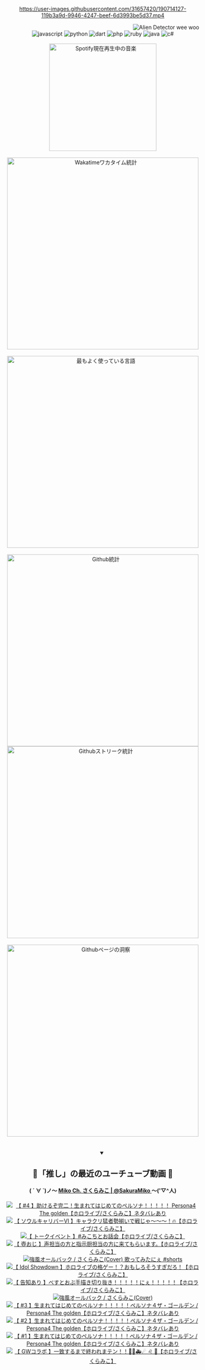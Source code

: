 <!-- START: HERO IMAGE GIF ////////// ////////// ////////// -->
<!-- <img src="@/../assets/img/gaming/ghost-of-tsushima.gif" width="100%"  alt="nellyXinwei's Hero Gif Image"/> -->
<!-- END: HERO IMAGE GIF ////////// ////////// ////////// -->

<div align="center" >  
  
<!-- START:ワンピース 第1015話「ルフィはRED ROCを使う」 -->
<https://user-images.githubusercontent.com/31657420/190714127-119b3a9d-9946-4247-beef-6d3993be5d37.mp4>
<!-- END:ワンピース 第1015話「ルフィはRED ROCを使う」 -->

<!-- START:VISITOR COUNTER -->
<div width="100%" align="right">
<img src="https://komarev.com/ghpvc/?username=nellyXinwei&label=🛸&color=grey&style=for-the-badge&labelcolor=ffffff" alt="Alien Detector wee woo"/>
</div>
<!-- END:VISITOR COUNTER -->

<!-- START: PROGRAMMING LANGUAGES -->
<!-- 色彩 Color Scheme:
#961E3A, #8A0D42, #5A0640, #4F265E, #2B355A, #3E759B, #CC4246,
#BB2649, #AD1052, #700750, #633075, #364270, #4E92C2, #FF5357
Sauce: https://www.webcreatorbox.com/inspiration/pantone-2023
-->

<img src="https://img.shields.io/badge/javascript%20-%23BB2649.svg?&style=for-the-badge&logo=javascript&logoColor=white&labelColor=961E3A" alt="javascript"/>
<img src="https://img.shields.io/badge/python%20-%23AD1052.svg?&style=for-the-badge&logo=python&logoColor=white&labelColor=8A0D42" alt="python" />
<img src="https://img.shields.io/badge/dart%20-%23700750.svg?&style=for-the-badge&logo=dart&logoColor=white&labelColor=5A0640" alt="dart"/>
<img src="https://img.shields.io/badge/php%20-%23633075.svg?&style=for-the-badge&logo=php&logoColor=white&labelColor=4F265E" alt="php"/>
<img src="https://img.shields.io/badge/ruby%20-%23364270.svg?&style=for-the-badge&logo=ruby&logoColor=white&labelColor=2B355A" alt="ruby"/>
<img src="https://img.shields.io/badge/java%20-%234E92C2.svg?&style=for-the-badge&logo=openjdk&logoColor=white&labelColor=3E759B" alt="java"/>
<img src="https://img.shields.io/badge/c%23-%23FF5357.svg?style=for-the-badge&logo=c-sharp&logoColor=white&labelColor=CC4246" alt="c#"/>  
<!-- END: PROGRAMMING LANGUAGES -->

<br>
<br>

<!-- START: MUSIC STATUS -->
  <!-- <a href="https://newojima-gsrs-20220114.vercel.app/api/now-playing?open">
    <img src="https://newojima-gsrs-20220114.vercel.app/api/now-playing" alt="Spotify現在再生中の音楽">
  </a> -->
  <img src="https://newojima-grss-20230114.vercel.app/api/spotify?border_color=transparent" alt="Spotify現在再生中の音楽" width="280px">
<!-- END: MUSIC STATUS -->

<br>
<br>

<!-- START: GITHUB STATUS -->
<!-- 色彩 Color Scheme:  #BB2649, #AD1052, #700750, #633075 -->
<img align="center" src="https://newojima-grs-20230109.vercel.app/api/wakatime?username=newojima&layout=compact&langs_count=10&locale=ja&hide_title=false&title_color=fff&hide_border=true&text_color=fff&bg_color=BB2649,BB2649,633075,633075&hide=other,css,html,bash,xml,git%20config,makefile,properties,yaml,markdown,text,json,jsx" alt="Wakatimeワカタイム統計" width="500px"/>

<br>
<br>

<!-- 色彩 Color Scheme:  #633075, #364270, #4E92C2 -->
  <img align="center" src="https://newojima-grs-20230109.vercel.app/api/top-langs?username=newojima&layout=compact&text_color=fff&icon_color=fff&hide_border=true&&locale=ja&hide_title=false&title_color=fff&include_all_commits=true&card_width=445&langs_count=11&hide=c%23,powershell,shaderlab,hlsl,makefile,jupyter%20notebook,python,html,css,shell,batchfile,less,liquid,hack,scss&bg_color=4F265E,633075,4E92C2" alt="最もよく使っている言語" width="500px"/>

<br>
<br>

<!-- 色彩 Color Scheme:  #4E92C2, #FF5357 -->
  <img align="center" src="https://newojima-grs-20230109.vercel.app/api?username=newojima&rank_icon=github&show_icons=true&&locale=ja&title_color=fff&text_color=fff&icon_color=fff&hide_border=true&hide_title=false&count_private=true&include_all_commits=true&card_width=495&disable_animations=true&bg_color=4E92C2,4E92C2,FF5357" alt="Github統計" width="500px"/>

<br>

<img align="center" src="https://streak-stats.demolab.com?user=newojima&theme=dark&hide_border=true&locale=ja&ring=BB2649&stroke=222222&background=151515&sideLabels=BB2649&currStreakLabel=ffffff&border=BB2649&fire=FF5357&currStreakNum=ffffff&sideNums=FF5357&dates=ffffff" alt="Githubストリーク統計" width="500px"/>

<br>
<br>

  <img align="center" width="500px" src="@/../assets/img/page-insights.svg" alt="Githubページの洞察"/>
  
</div>
<!-- END: GITHUB STATUS -->

<br>
<br>

<div align="center">
<details open>
  <summary>

  </summary>

  <h2 align="center">🌸「推し」の最近のユーチューブ動画 🌸</h2>
  <h4>
  ( ´ ∀ `)ノ～ 
  <a href="https://www.youtube.com/@SakuraMiko">Miko Ch. さくらみこ | @SakuraMiko
  </a>
   ～('▽^人)
  </h4>

  <!-- BEGIN YOUTUBE-CARDS -->
<a href="https://www.youtube.com/watch?v=kGbv5-y676A"><img src="https://ytcards.demolab.com/?id=kGbv5-y676A&title=%E3%80%90+%234+%E3%80%91%E5%8A%A9%E3%81%91%E3%82%8B%E3%81%9E%E5%AE%8C%E4%BA%8C%EF%BC%81%E7%94%9F%E3%81%BE%E3%82%8C%E3%81%A6%E3%81%AF%E3%81%98%E3%82%81%E3%81%A6%E3%81%AE%E3%83%9A%E3%83%AB%E3%82%BD%E3%83%8A%EF%BC%81%EF%BC%81%EF%BC%81%EF%BC%81%EF%BC%81+Persona4+The+golden%E3%80%90%E3%83%9B%E3%83%AD%E3%83%A9%E3%82%A4%E3%83%96%2F%E3%81%95%E3%81%8F%E3%82%89%E3%81%BF%E3%81%93%E3%80%91%E3%83%8D%E3%82%BF%E3%83%90%E3%83%AC%E3%81%82%E3%82%8A&lang=ja&timestamp=1684055248&background_color=%230d1117&title_color=%23ffffff&stats_color=%23dedede&width=187&duration=16275" alt="【 #4 】助けるぞ完二！生まれてはじめてのペルソナ！！！！！ Persona4 The golden【ホロライブ/さくらみこ】ネタバレあり" title="【 #4 】助けるぞ完二！生まれてはじめてのペルソナ！！！！！ Persona4 The golden【ホロライブ/さくらみこ】ネタバレあり"></a>
<a href="https://www.youtube.com/watch?v=STyVU1BQ6LA"><img src="https://ytcards.demolab.com/?id=STyVU1BQ6LA&title=%E3%80%90+%E3%82%BD%E3%82%A6%E3%83%AB%E3%82%AD%E3%83%A3%E3%83%AA%E3%83%90%E3%83%BC%E2%85%A5+%E3%80%91%E3%82%AD%E3%83%A3%E3%83%A9%E3%82%AF%E3%83%AA%E7%8C%9B%E8%80%85%E5%8B%A2%E6%8F%83%E3%81%84%E3%81%A7%E6%88%A6%E3%81%98%E3%82%83%EF%BD%9E%EF%BD%9E%EF%BD%9E%EF%BC%81%F0%9F%94%A5%E3%80%90%E3%83%9B%E3%83%AD%E3%83%A9%E3%82%A4%E3%83%96%2F%E3%81%95%E3%81%8F%E3%82%89%E3%81%BF%E3%81%93%E3%80%91&lang=ja&timestamp=1683986891&background_color=%230d1117&title_color=%23ffffff&stats_color=%23dedede&width=187&duration=6817" alt="【 ソウルキャリバーⅥ 】キャラクリ猛者勢揃いで戦じゃ～～～！🔥【ホロライブ/さくらみこ】" title="【 ソウルキャリバーⅥ 】キャラクリ猛者勢揃いで戦じゃ～～～！🔥【ホロライブ/さくらみこ】"></a>
<a href="https://www.youtube.com/watch?v=l3nzfrfu1UI"><img src="https://ytcards.demolab.com/?id=l3nzfrfu1UI&title=%E3%80%90+%E3%83%88%E3%83%BC%E3%82%AF%E3%82%A4%E3%83%99%E3%83%B3%E3%83%88+%E3%80%91%23%E3%81%BF%E3%81%93%E3%81%A1%E3%81%A8%E3%81%8A%E8%A9%B1%E4%BC%9A%E3%80%90%E3%83%9B%E3%83%AD%E3%83%A9%E3%82%A4%E3%83%96%2F%E3%81%95%E3%81%8F%E3%82%89%E3%81%BF%E3%81%93%E3%80%91&lang=ja&timestamp=1683811076&background_color=%230d1117&title_color=%23ffffff&stats_color=%23dedede&width=187&duration=3945" alt="【 トークイベント 】#みこちとお話会【ホロライブ/さくらみこ】" title="【 トークイベント 】#みこちとお話会【ホロライブ/さくらみこ】"></a>
<a href="https://www.youtube.com/watch?v=riMbE5QnL4A"><img src="https://ytcards.demolab.com/?id=riMbE5QnL4A&title=%E3%80%90+%E5%A3%BA%E3%81%8A%E3%81%98+%E3%80%91%E5%A3%B0%E6%8B%85%E5%BD%93%E3%81%AE%E6%96%B9%E3%81%A8%E6%8C%87%E7%A4%BA%E5%8E%A8%E6%8B%85%E5%BD%93%E3%81%AE%E6%96%B9%E3%81%AB%E6%9D%A5%E3%81%A6%E3%82%82%E3%82%89%E3%81%84%E3%81%BE%E3%81%99%E3%80%82%E3%80%90%E3%83%9B%E3%83%AD%E3%83%A9%E3%82%A4%E3%83%96%2F%E3%81%95%E3%81%8F%E3%82%89%E3%81%BF%E3%81%93%E3%80%91&lang=ja&timestamp=1683720985&background_color=%230d1117&title_color=%23ffffff&stats_color=%23dedede&width=187&duration=3765" alt="【 壺おじ 】声担当の方と指示厨担当の方に来てもらいます。【ホロライブ/さくらみこ】" title="【 壺おじ 】声担当の方と指示厨担当の方に来てもらいます。【ホロライブ/さくらみこ】"></a>
<a href="https://www.youtube.com/watch?v=HyCGDHM26S4"><img src="https://ytcards.demolab.com/?id=HyCGDHM26S4&title=%E5%BC%B7%E9%A2%A8%E3%82%AA%E3%83%BC%E3%83%AB%E3%83%90%E3%83%83%E3%82%AF+%2F+%E3%81%95%E3%81%8F%E3%82%89%E3%81%BF%E3%81%93%28Cover%29+%E6%AD%8C%E3%81%A3%E3%81%A6%E3%81%BF%E3%81%9F%E3%81%AB%E3%81%87+%23shorts&lang=ja&timestamp=1683711657&background_color=%230d1117&title_color=%23ffffff&stats_color=%23dedede&width=187&duration=50" alt="強風オールバック / さくらみこ(Cover) 歌ってみたにぇ #shorts" title="強風オールバック / さくらみこ(Cover) 歌ってみたにぇ #shorts"></a>
<a href="https://www.youtube.com/watch?v=ZQowADdIYpY"><img src="https://ytcards.demolab.com/?id=ZQowADdIYpY&title=%E3%80%90+Idol+Showdown+%E3%80%91%E3%83%9B%E3%83%AD%E3%83%A9%E3%82%A4%E3%83%96%E3%81%AE%E6%A0%BC%E3%82%B2%E3%83%BC%EF%BC%81%EF%BC%9F%E3%81%8A%E3%82%82%E3%81%97%E3%82%8D%E3%81%9D%E3%81%86%E3%81%99%E3%81%8E%E3%81%A0%E3%82%8D%EF%BC%81%E3%80%90%E3%83%9B%E3%83%AD%E3%83%A9%E3%82%A4%E3%83%96%2F%E3%81%95%E3%81%8F%E3%82%89%E3%81%BF%E3%81%93%E3%80%91&lang=ja&timestamp=1683639965&background_color=%230d1117&title_color=%23ffffff&stats_color=%23dedede&width=187&duration=8230" alt="【 Idol Showdown 】ホロライブの格ゲー！？おもしろそうすぎだろ！【ホロライブ/さくらみこ】" title="【 Idol Showdown 】ホロライブの格ゲー！？おもしろそうすぎだろ！【ホロライブ/さくらみこ】"></a>
<a href="https://www.youtube.com/watch?v=rnRapb1PjnM"><img src="https://ytcards.demolab.com/?id=rnRapb1PjnM&title=%E3%80%90+%E5%91%8A%E7%9F%A5%E3%81%82%E3%82%8A+%E3%80%91%E3%81%B9%E3%81%99%E3%81%A8%E3%81%8A%E3%81%B6%E6%89%8B%E6%8F%8F%E3%81%8D%E5%88%87%E3%82%8A%E6%8A%9C%E3%81%8D%EF%BC%81%EF%BC%81%EF%BC%81%EF%BC%81%EF%BC%81%E3%81%AB%E3%81%87%EF%BC%81%EF%BC%81%EF%BC%81%EF%BC%81%EF%BC%81%E3%80%90%E3%83%9B%E3%83%AD%E3%83%A9%E3%82%A4%E3%83%96%2F%E3%81%95%E3%81%8F%E3%82%89%E3%81%BF%E3%81%93%E3%80%91&lang=ja&timestamp=1683300619&background_color=%230d1117&title_color=%23ffffff&stats_color=%23dedede&width=187&duration=6949" alt="【 告知あり 】べすとおぶ手描き切り抜き！！！！！にぇ！！！！！【ホロライブ/さくらみこ】" title="【 告知あり 】べすとおぶ手描き切り抜き！！！！！にぇ！！！！！【ホロライブ/さくらみこ】"></a>
<a href="https://www.youtube.com/watch?v=U2jl3QIoVws"><img src="https://ytcards.demolab.com/?id=U2jl3QIoVws&title=%E5%BC%B7%E9%A2%A8%E3%82%AA%E3%83%BC%E3%83%AB%E3%83%90%E3%83%83%E3%82%AF+%2F+%E3%81%95%E3%81%8F%E3%82%89%E3%81%BF%E3%81%93%28Cover%29&lang=ja&timestamp=1683295214&background_color=%230d1117&title_color=%23ffffff&stats_color=%23dedede&width=187&duration=137" alt="強風オールバック / さくらみこ(Cover)" title="強風オールバック / さくらみこ(Cover)"></a>
<a href="https://www.youtube.com/watch?v=9RZYi5VGwfI"><img src="https://ytcards.demolab.com/?id=9RZYi5VGwfI&title=%E3%80%90+%233+%E3%80%91%E7%94%9F%E3%81%BE%E3%82%8C%E3%81%A6%E3%81%AF%E3%81%98%E3%82%81%E3%81%A6%E3%81%AE%E3%83%9A%E3%83%AB%E3%82%BD%E3%83%8A%EF%BC%81%EF%BC%81%EF%BC%81%EF%BC%81%EF%BC%81%E3%83%9A%E3%83%AB%E3%82%BD%E3%83%8A%EF%BC%94%E3%82%B6%E3%83%BB%E3%82%B4%E3%83%BC%E3%83%AB%E3%83%87%E3%83%B3+%2F+Persona4+The+golden%E3%80%90%E3%83%9B%E3%83%AD%E3%83%A9%E3%82%A4%E3%83%96%2F%E3%81%95%E3%81%8F%E3%82%89%E3%81%BF%E3%81%93%E3%80%91%E3%83%8D%E3%82%BF%E3%83%90%E3%83%AC%E3%81%82%E3%82%8A&lang=ja&timestamp=1683276836&background_color=%230d1117&title_color=%23ffffff&stats_color=%23dedede&width=187&duration=15947" alt="【 #3 】生まれてはじめてのペルソナ！！！！！ペルソナ４ザ・ゴールデン / Persona4 The golden【ホロライブ/さくらみこ】ネタバレあり" title="【 #3 】生まれてはじめてのペルソナ！！！！！ペルソナ４ザ・ゴールデン / Persona4 The golden【ホロライブ/さくらみこ】ネタバレあり"></a>
<a href="https://www.youtube.com/watch?v=Y8E7zo6FAvA"><img src="https://ytcards.demolab.com/?id=Y8E7zo6FAvA&title=%E3%80%90+%232+%E3%80%91%E7%94%9F%E3%81%BE%E3%82%8C%E3%81%A6%E3%81%AF%E3%81%98%E3%82%81%E3%81%A6%E3%81%AE%E3%83%9A%E3%83%AB%E3%82%BD%E3%83%8A%EF%BC%81%EF%BC%81%EF%BC%81%EF%BC%81%EF%BC%81%E3%83%9A%E3%83%AB%E3%82%BD%E3%83%8A%EF%BC%94%E3%82%B6%E3%83%BB%E3%82%B4%E3%83%BC%E3%83%AB%E3%83%87%E3%83%B3+%2F+Persona4+The+golden%E3%80%90%E3%83%9B%E3%83%AD%E3%83%A9%E3%82%A4%E3%83%96%2F%E3%81%95%E3%81%8F%E3%82%89%E3%81%BF%E3%81%93%E3%80%91%E3%83%8D%E3%82%BF%E3%83%90%E3%83%AC%E3%81%82%E3%82%8A&lang=ja&timestamp=1683201685&background_color=%230d1117&title_color=%23ffffff&stats_color=%23dedede&width=187&duration=26391" alt="【 #2 】生まれてはじめてのペルソナ！！！！！ペルソナ４ザ・ゴールデン / Persona4 The golden【ホロライブ/さくらみこ】ネタバレあり" title="【 #2 】生まれてはじめてのペルソナ！！！！！ペルソナ４ザ・ゴールデン / Persona4 The golden【ホロライブ/さくらみこ】ネタバレあり"></a>
<a href="https://www.youtube.com/watch?v=s3SMysXfajs"><img src="https://ytcards.demolab.com/?id=s3SMysXfajs&title=%E3%80%90+%231+%E3%80%91%E7%94%9F%E3%81%BE%E3%82%8C%E3%81%A6%E3%81%AF%E3%81%98%E3%82%81%E3%81%A6%E3%81%AE%E3%83%9A%E3%83%AB%E3%82%BD%E3%83%8A%EF%BC%81%EF%BC%81%EF%BC%81%EF%BC%81%EF%BC%81%E3%83%9A%E3%83%AB%E3%82%BD%E3%83%8A%EF%BC%94%E3%82%B6%E3%83%BB%E3%82%B4%E3%83%BC%E3%83%AB%E3%83%87%E3%83%B3+%2F+Persona4+The+golden%E3%80%90%E3%83%9B%E3%83%AD%E3%83%A9%E3%82%A4%E3%83%96%2F%E3%81%95%E3%81%8F%E3%82%89%E3%81%BF%E3%81%93%E3%80%91%E3%83%8D%E3%82%BF%E3%83%90%E3%83%AC%E3%81%82%E3%82%8A&lang=ja&timestamp=1683105560&background_color=%230d1117&title_color=%23ffffff&stats_color=%23dedede&width=187&duration=18113" alt="【 #1 】生まれてはじめてのペルソナ！！！！！ペルソナ４ザ・ゴールデン / Persona4 The golden【ホロライブ/さくらみこ】ネタバレあり" title="【 #1 】生まれてはじめてのペルソナ！！！！！ペルソナ４ザ・ゴールデン / Persona4 The golden【ホロライブ/さくらみこ】ネタバレあり"></a>
<a href="https://www.youtube.com/watch?v=GQhn3Op9o_w"><img src="https://ytcards.demolab.com/?id=GQhn3Op9o_w&title=%E3%80%90+GW%E3%82%B3%E3%83%A9%E3%83%9C+%E3%80%91%E4%B8%80%E8%87%B4%E3%81%99%E3%82%8B%E3%81%BE%E3%81%A7%E7%B5%82%E3%82%8F%E3%82%8C%E3%81%BE%E3%83%86%E3%83%B3%EF%BC%81%EF%BC%81%F0%9F%8C%B8%E2%9A%93%F0%9F%9A%91%E2%98%84+%E2%99%8C+%F0%9F%91%BE%E3%80%90%E3%83%9B%E3%83%AD%E3%83%A9%E3%82%A4%E3%83%96%2F%E3%81%95%E3%81%8F%E3%82%89%E3%81%BF%E3%81%93%E3%80%91&lang=ja&timestamp=1683036025&background_color=%230d1117&title_color=%23ffffff&stats_color=%23dedede&width=187&duration=6643" alt="【 GWコラボ 】一致するまで終われまテン！！🌸⚓🚑☄ ♌ 👾【ホロライブ/さくらみこ】" title="【 GWコラボ 】一致するまで終われまテン！！🌸⚓🚑☄ ♌ 👾【ホロライブ/さくらみこ】"></a>
<!-- END YOUTUBE-CARDS -->

</div>
  
</details>
